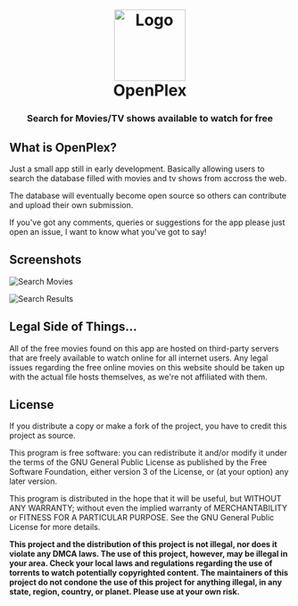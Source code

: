 <h1 align="center">
  <img src="https://dl.dropbox.com/s/5ijrr4uesqf8xtn/openplex-logo.png?dl=0" height="128" width="128" alt="Logo" />
  <br />
  OpenPlex
</h1>

<h3 align="center">Search for Movies/TV shows available to watch for free</h3>

<div align="center">
</div>

## What is OpenPlex?

Just a small app still in early development. Basically allowing users to search the database filled with movies and tv shows from accross the web.

The database will eventually become open source so others can contribute and upload their own submission.

If you've got any comments, queries or suggestions for the app please just open an issue, I want to know what you've got to say!

## Screenshots
![Search Movies](https://dl.dropbox.com/s/ozx2m5f4av1rl4l/OpenPlex%20-%20Search%20Movies.png?dl=0)

![Search Results](https://dl.dropbox.com/s/vjpwxu6hfwz9r99/OpenPlex%20-%20Search%20Results.png?dl=0)

## Legal Side of Things...
All of the free movies found on this app are hosted on third-party servers that are freely available to watch online for all internet users. Any legal issues regarding the free online movies on this website should be taken up with the actual file hosts themselves, as we're not affiliated with them.

## License
If you distribute a copy or make a fork of the project, you have to credit this project as source.

This program is free software: you can redistribute it and/or modify it under the terms of the GNU General Public License as published by the Free Software Foundation, either version 3 of the License, or (at your option) any later version.

This program is distributed in the hope that it will be useful, but WITHOUT ANY WARRANTY; without even the implied warranty of MERCHANTABILITY or FITNESS FOR A PARTICULAR PURPOSE. See the GNU General Public License for more details.

**This project and the distribution of this project is not illegal, nor does it violate any DMCA laws. The use of this project, however, may be illegal in your area. Check your local laws and regulations regarding the use of torrents to watch potentially copyrighted content. The maintainers of this project do not condone the use of this project for anything illegal, in any state, region, country, or planet. Please use at your own risk.**
